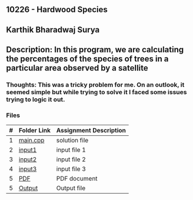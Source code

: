 ## 10226 - Hardwood Species
## Karthik Bharadwaj Surya

## Description: In this program, we are calculating the percentages of the species of trees in a particular area observed by a satellite

### Thoughts: This was a tricky problem for me. On an outlook, it seemed simple but while trying to solve it I faced some issues trying to logic it out. 

### Files

|   #   | Folder Link                            | Assignment Description                               |
| :---: | -------------------------------------- | ---------------------------------------------------- |
|   1   | [main.cpp](./main(2).cpp)                 | solution file                                        |
|   2   | [input1](./in1.txt)                    | input file 1                                         |
|   3   | [input2](./in2.txt)                    | input file 2                                         |
|   4   | [input3](./in3.txt)                    | input file 3                                         |
|   5   | [PDF](./10226(1).pdf)                  | PDF document                                         |
|   5   | [Output](./out1.txt)                   | Output file                                          |


